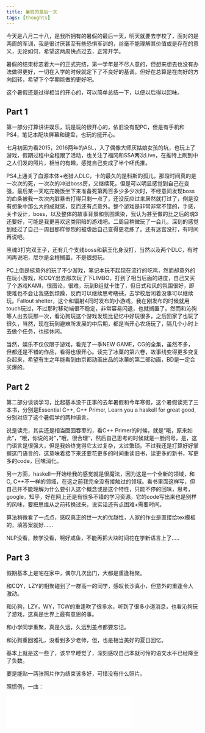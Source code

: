```yaml
---
title: 暑假的最后一天
tags: [thoughts]
---
```


今天是八月二十八，是我所拥有的暑假的最后一天，明天就要去学校了，面对的是两周的军训，我是很讨厌甚至有些恐惧军训的，丝毫不能理解其价值或是存在的意义，无论如何，希望这两周快点过去，正常开学。

暑假的结束标志着大一的正式完结，第一学年是不尽人意的，但想来想去也没有办法做得更好，一切在入学的时候就定下了不良好的基调，但好在总算是在向好的方向回转，希望下个学期能做的更好吧。

这个暑假还是过得相当的开心的，可以简单总结一下，以便以后得以回味。

<!--more-->

## Part 1

第一部分打算讲讲娱乐，玩是玩的很开心的，依旧没有配PC，但是有手机和PS4，笔记本配块屏幕和键盘，也玩的挺开心。

七月初因为看2015，2016两年的ASL，入了偶像大师灰姑娘女孩的坑，也玩上了游戏，假期过程中全程跟了活动，也关注了福冈和SSA两次Live，在推特上刷到中之人们发的照片，相当的有趣，感觉自己变成了半个呸氏推。

PS4上通关了血源本体+老猎人DLC，卡的最久的是科斯的孤儿，那段时间真的是一次次的死，一次次的冲进boss房，又继续死，但是可以明显感觉到自己在变强，最后某一天吃完晚饭坐下来准备死第两百多少多少次时，不经意间发现boss的血条被我一次次内脏暴击打得只剩一点了，还没反应过来居然就打过了，倒是没有想象中那么大的成就感，反而还有点意外。整个游戏是非常非常不错的，手感，关卡设计，boss，以及整体的故事背景和氛围熏染，我认为甚至做的比之后的魂3还要好，可能是我更喜欢这类阴暗的游戏吧。二周目稍微玩了一会儿，深刻的感觉到经过了自己一周目那样惨烈的被虐后自己变得更老练了。还有迷宫没打，有时间再说吧。

黑魂3打完双王子，还有几个支线boss和薪王化身没打，当然以及两个DLC，有时间再说吧，尼尔是全程搁置，不是很想玩。

PC上倒是挺意外的玩了不少游戏，笔记本玩不起现在流行的吃鸡，然而却意外的在玩小游戏，和CQY出去那次玩了下LIMBO，打到了相当后面的进度，自己又买了个游戏KAMI，很图论，很难，玩到B组就卡住了，但日式和风的氛围很好，即使难也不会让我感到烦躁，反而可以继续思考~~瞎试~~，去学校后闲着没事可以继续玩。Fallout shelter，这个和辐射4同时发布的小游戏，我在刚发布的时候就用touch玩过，不过那时移动端很不稳定，非常容易闪退，也就搁置了。然而和沁狗等人出去玩那一次，看沁狗玩这个游戏发现比记忆中好玩很多，之后回家了也玩了很久，当然，现在玩到避难所发展的中后期，都是当开心农场玩了，隔几个小时上去做个任务，也挺休闲。

当然，娱乐不仅仅限于游戏，看完了一季NEW GAME，CG的全集，虽然不多，但都还是不错的作品，看得也很开心。读完了冰菓的第六卷，故事线变得更多变复杂起来，希望有生之年能看到由京都动画出品的冰菓的第二部动画，BD是一定会买爆的。

## Part 2

第二部分谈谈学习，比起基本没干正事的去年暑假和今年寒假，这个暑假读完了三本书，分别是Essential C++, C++ Primer, Learn you a haskell for great good, 分别对应了这个暑假学的两种语言。

说是读完，其实还是相当囫囵吞枣的，看C++ Primer的时候，就是“哦，原来如此”，“哦，你说的对”，”哦，很合理“，然后自己思考的时候就是一脸问号，是，这门语言是很强大，但是我始终觉得它太过复杂，太过繁琐。不过我还是打算好好掌握这门语言的，这意味着接下来还要花更多的时间重读旧书，读更多的新书，写更多的code，回味消化。

另一方面，haskell一开始给我的感觉就是很魔法，因为这是一个全新的领域，和C, C++不一样的领域，在这之前我完全没有接触过的领域。看书里面这样写，但自己并不能理解为什么要引入这个概念或是这个特性，只能不停的回味，思考，google，知乎，好在网上还是有很多不错的学习资源。它的code写出来也是别样的风味，要把思维从之前转换过来，说实话还有点困难+需要时间。

算法稍微看了一点点，感叹真正的世一大的优越性，人家的作业是直接给tex模板的，填答案就好......

NLP没看，数学没看，啊好咸鱼，不能再把大块时间花在学新语言上了.....

## Part 3

假期基本上是宅在家中，偶尔几次出门，大都是重逢相聚。

和CQY，LZY的相聚碰到了一群高一的同学，感叹长沙真小，但意外的重逢令人激动。

和沁狗，LZY，WY，TCW的重逢吹了很多水，听到了很多小道消息，也看沁狗玩了游戏，这真是世界上最有意思的事。

和小学同学重聚，真是久远，久远到差点都要忘记。

和沁狗重回雅礼，没看到多少老师，但，也是相当美好的夏日回忆。



基本上就是这一些了，该早早睡觉了，深刻感叹自己本就可怜的语文水平已经降至了负数。

要是能贴一两张照片作为结束该多好，可惜没有什么照片。

照惯例，一曲：

<iframe frameborder="no" border="0" marginwidth="0" marginheight="0" width=330 height=86 src="//music.163.com/outchain/player?type=2&id=26214749&auto=0&height=66"></iframe>